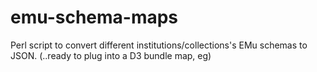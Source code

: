 # emu-schema-maps
Perl script to convert different institutions/collections's EMu schemas to JSON. (..ready to plug into a D3 bundle map, eg)
